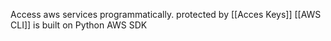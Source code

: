 Access aws services programmatically.
protected by [[Acces Keys]]
[[AWS CLI]] is built on Python AWS SDK